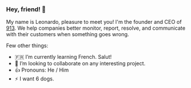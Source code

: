 ### Hey, friend! 👋
My name is Leonardo, pleasure to meet you! I'm the founder and CEO of [913](https://913hq.com). We help companies better monitor, report, resolve, and communicate with their customers when something goes wrong.

<!--
**leodrummond/leodrummond** is a ✨ _special_ ✨ repository because its `README.md` (this file) appears on your GitHub profile. -->

Few other things:
- 🇫🇷  I’m currently learning French. Salut!
- 👯  I’m looking to collaborate on any interesting project.
- 👍  Pronouns: He / Him
- ⚡  I want 6 dogs.
